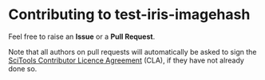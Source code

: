 # Contributing to test-iris-imagehash

Feel free to raise an **Issue** or a **Pull Request**.

Note that all authors on pull requests will automatically be asked to sign the
[SciTools Contributor Licence Agreement](https://cla-assistant.io/SciTools/)
(CLA), if they have not already done so.
